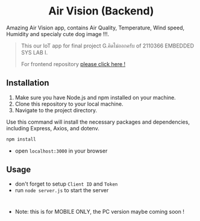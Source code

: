 <h1 align="center"> Air Vision (Backend) </h1> 

Amazing Air Vision app, contains Air Quality, Temperature, Wind speed, Humidity and specialy cute dog image !!!.

> This our IoT app for final project G.คิดไม่ออกครับ of 2110366 EMBEDDED SYS LAB I.
> 
> For frontend repository [please click here !](https://github.com/bananagrill/Final-Project-Frontend)

## Installation
1. Make sure you have Node.js and npm installed on your machine.
2. Clone this repository to your local machine.
3. Navigate to the project directory.
  

Use this command will install the necessary packages and dependencies, including Express, Axios, and dotenv.

  ```bash
  npm install
  ```
  
- open `localhost:3000` in your browser

## Usage
- don't forget to setup `Client ID` and `Token`
- run `node server.js` to start the server

#
- Note: this is for MOBILE ONLY, the PC version maybe coming soon !

